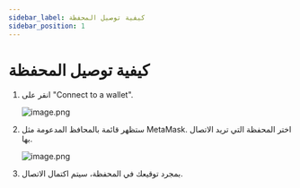```yaml
---
sidebar_label: كيفية توصيل المحفظة
sidebar_position: 1
---
```


# كيفية توصيل المحفظة

1. انقر على "Connect to a wallet".

   ![image.png](/img/docs/swap_1.png)

2. ستظهر قائمة بالمحافظ المدعومة مثل MetaMask. اختر المحفظة التي تريد الاتصال بها.

   ![image.png](/img/docs/swap_2.png)

3. بمجرد توقيعك في المحفظة، سيتم اكتمال الاتصال.